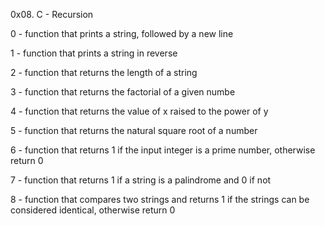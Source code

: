 0x08. C - Recursion

0 - function that prints a string, followed by a new line

1 - function that prints a string in reverse

2 - function that returns the length of a string

3 - function that returns the factorial of a given numbe

4 - function that returns the value of x raised to the power of y

5 - function that returns the natural square root of a number

6 - function that returns 1 if the input integer is a prime number, otherwise return 0

7 - function that returns 1 if a string is a palindrome and 0 if not

8 - function that compares two strings and returns 1 if the strings can be considered identical, otherwise return 0
